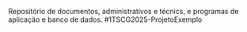 Repositório de documentos, administrativos e técnics, e programas de aplicação e banco de dados.
#1TSCG2025-ProjetoExemplo
